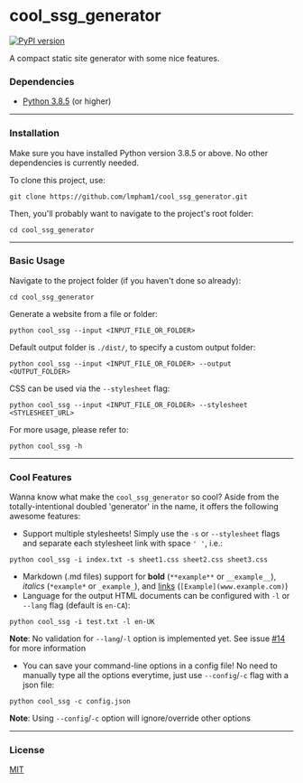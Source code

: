
# cool_ssg_generator

[![PyPI version](https://badge.fury.io/py/cool-ssg-lmpham1.svg)](https://badge.fury.io/py/cool-ssg-lmpham1)

A compact static site generator with some nice features.

### Dependencies
- [Python 3.8.5](https://www.python.org/downloads/) (or higher)

***

### Installation
Make sure you have installed Python version 3.8.5 or above. No other dependencies is currently needed.

To clone this project, use:
```console
git clone https://github.com/lmpham1/cool_ssg_generator.git
```
Then, you'll probably want to navigate to the project's root folder:
```console
cd cool_ssg_generator
```
---

### Basic Usage
Navigate to the project folder (if you haven't done so already):
```console
cd cool_ssg_generator
```
Generate a website from a file or folder:
```console
python cool_ssg --input <INPUT_FILE_OR_FOLDER>
```
Default output folder is `./dist/`, to specify a custom output folder:
```console
python cool_ssg --input <INPUT_FILE_OR_FOLDER> --output <OUTPUT_FOLDER>
```
CSS can be used via the `--stylesheet` flag:
```console
python cool_ssg --input <INPUT_FILE_OR_FOLDER> --stylesheet <STYLESHEET_URL>
```
For more usage, please refer to:
```console
python cool_ssg -h
```
---

### Cool Features
Wanna know what make the `cool_ssg_generator` so cool? Aside from the totally-intentional doubled 'generator' in the name, it offers the following awesome features:
* Support multiple stylesheets! Simply use the `-s` or `--stylesheet` flags and separate each stylesheet link with space `' '`, i.e.:
```console
python cool_ssg -i index.txt -s sheet1.css sheet2.css sheet3.css
```
* Markdown (.md files) support for **bold** (`**example**` or `__example__`), *italics* (`*example*` or `_example_`), and [links](https://github.com/lmpham1/cool_ssg_generator) (`[Example](www.example.com)`)
* Language for the output HTML documents can be configured with `-l` or `--lang` flag (default is `en-CA`):
```
python cool_ssg -i test.txt -l en-UK
```
**Note**: No validation for `--lang`/`-l` option is implemented yet. See issue [#14](https://github.com/lmpham1/cool_ssg_generator/issues/14) for more information
* You can save your command-line options in a config file! No need to manually type all the options everytime, just use `--config`/`-c` flag with a json file:
```
python cool_ssg -c config.json
```
**Note**: Using `--config`/`-c` option will ignore/override other options

---

### License
[MIT](LICENSE)
